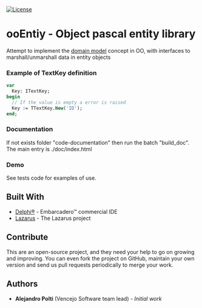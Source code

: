 [![License](https://img.shields.io/badge/License-BSD%203--Clause-blue.svg)](https://opensource.org/licenses/BSD-3-Clause)

# ooEntiy - Object pascal entity library
Attempt to implement the [domain model](https://en.wikipedia.org/wiki/Domain_model) concept in OO, with interfaces to marshall/unmarshall data in entity objects

### Example of TextKey definition
```pascal
var
  Key: ITextKey;
begin
  // If the value is empty a error is raised
  Key := TTextKey.New('ID');
end;
```

### Documentation
If not exists folder "code-documentation" then run the batch "build_doc". The main entry is ./doc/index.html

### Demo
See tests code for examples of use.

## Built With
* [Delphi&reg;](https://www.embarcadero.com/products/rad-studio) - Embarcadero&trade; commercial IDE
* [Lazarus](https://www.lazarus-ide.org/) - The Lazarus project

## Contribute
This are an open-source project, and they need your help to go on growing and improving.
You can even fork the project on GitHub, maintain your own version and send us pull requests periodically to merge your work.

## Authors
* **Alejandro Polti** (Vencejo Software team lead) - *Initial work*